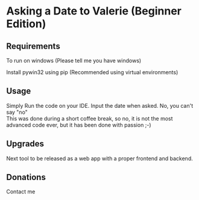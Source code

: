 # Asking a Date to Valerie (Beginner Edition)

## Requirements

To run on windows (Please tell me you have windows)

Install pywin32 using pip (Recommended using virtual environments)

## Usage
Simply Run the code on your IDE. Input the date when asked. No, you can't say "no" <br>
This was done during a short coffee break, so no, it is not the most advanced code ever,
but it has been done with passion ;-)

## Upgrades
Next tool to be released as a web app with a proper frontend and backend.

## Donations

Contact me
